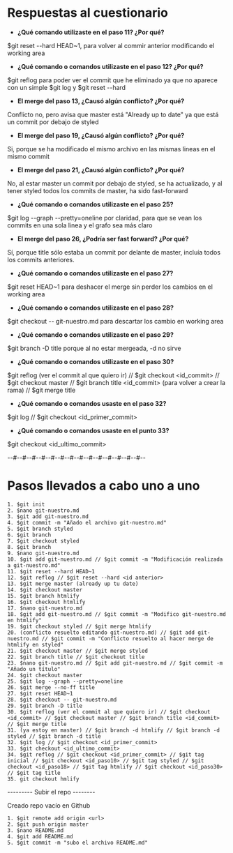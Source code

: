 # Respuestas al cuestionario

- **¿Qué comando utilizaste en el paso 11? ¿Por qué?**

$git reset --hard HEAD~1, para volver al commir anterior modificando el working area

- **¿Qué comando o comandos utilizaste en el paso 12? ¿Por qué?**

$git reflog para poder ver el commit que he eliminado ya que no aparece con un simple $git log y $git reset --hard <id commit al que quiero llegar>

- **El merge del paso 13, ¿Causó algún conflicto? ¿Por qué?**

Conflicto no, pero avisa que master está "Already up to date" ya que está un commit por debajo de styled

- **El merge del paso 19, ¿Causó algún conflicto? ¿Por qué?**

Si, porque se ha modificado el mismo archivo en las mismas lineas en el mismo commit

- **El merge del paso 21, ¿Causó algún conflicto? ¿Por qué?**

No, al estar master un commit por debajo de styled, se ha actualizado, y al tener styled todos los commits de master, ha sido fast-forward

- **¿Qué comando o comandos utilizaste en el paso 25?**

$git log --graph --pretty=oneline por claridad, para que se vean los commits en una sola linea y el grafo sea más claro

- **El merge del paso 26, ¿Podría ser fast forward? ¿Por qué?**

Sí, porque title sólo estaba un commit por delante de master, incluía todos los commits anteriores.

- **¿Qué comando o comandos utilizaste en el paso 27?**

$git reset HEAD~1 para deshacer el merge sin perder los cambios en el working area

- **¿Qué comando o comandos utilizaste en el paso 28?**

$git checkout -- git-nuestro.md para descartar los cambio en working area

- **¿Qué comando o comandos utilizaste en el paso 29?**

$git branch -D title porque al no estar mergeada, -d no sirve

- **¿Qué comando o comandos utilizaste en el paso 30?**

$git reflog (ver el commit al que quiero ir) // $git checkout <id_commit> // $git checkout master // $git branch title <id_commit> (para volver a crear la rama) // $git merge title

- **¿Qué comando o comandos usaste en el paso 32?**

$git log // $git checkout <id_primer_commit>

- **¿Qué comando o comandos usaste en el punto 33?**

$git checkout <id_ultimo_commit>



--#--#--#--#--#--#--#--#--#--#--#--#--#--#--

# Pasos llevados a cabo uno a uno

	1. $git init
	2. $nano git-nuestro.md
	3. $git add git-nuestro.md
	4. $git commit -m "Añado el archivo git-nuestro.md"
	5. $git branch styled
	6. $git branch
	7. $git checkout styled
	8. $git branch
	9. $nano git-nuestro.md
	10. $git add git-nuestro.md // $git commit -m "Modificación realizada a git-nuestro.md"
	11. $git reset --hard HEAD~1
	12. $git reflog // $git reset --hard <id anterior>
	13. $git merge master (already up tu date)
	14. $git checkout master
	15. $git branch htmlify
	16. $git checkout htmlify
	17. $nano git-nuestro.md
	18. $git add git-nuestro.md // $git commit -m "Modifico git-nuestro.md en htmlify"
	19. $git checkout styled // $git merge htmlify 
	20. (conflicto resuelto editando git-nuestro.md) // $git add git-nuestro.md // $git commit -m "Conflicto resuelto al hacer merge de htmlify en styled"
	21. $git checkout master // $git merge styled
	22. $git branch title // $git checkout title
	23. $nano git-nuestro.md // $git add git-nuestro.md // $git commit -m "Añado un título"
	24. $git checkout master
	25. $git log --graph --pretty=oneline
	26. $git merge --no-ff title
	27. $git reset HEAD~1
	28. $git checkout -- git-nuestro.md
	29. $git branch -D title
	30. $git reflog (ver el commit al que quiero ir) // $git checkout <id_commit> // $git checkout master // $git branch title <id_commit> // $git merge title
	31. (ya estoy en master) // $git branch -d htmlify // $git branch -d styled // $git branch -d title
	32. $git log // $git checkout <id_primer_commit>
	33. $git checkout <id_ultimo_commit>
	34. $git reflog // $git checkout <id_primer_commit> // $git tag inicial // $git checkout <id_paso10> // $git tag styled // $git checkout <id_paso18> // $git tag htmlify // $git checkout <id_paso30> // $git tag title
	35. git checkout hmlify



--------- Subir el repo -------- 

Creado repo vacío en Github

	1. $git remote add origin <url>
	2. $git push origin master
	3. $nano README.md
	4. $git add README.md
	5. $git commit -m "subo el archivo README.md"
